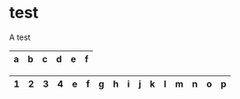 # test

A test

| a | b | c | d | e | f |
| - | - | - | - | - | - |

| 1 | 2 | 3 | 4 | e | f | g | h | i | j | k | l | m | n | o | p |
| - | - | - | - | - | - | - | - | - | - | - | - | - | - | - | - |

